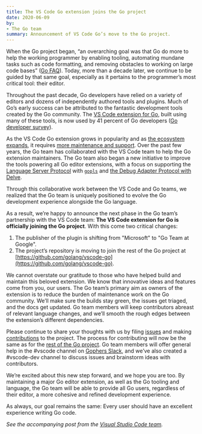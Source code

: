 ```yaml
---
title: The VS Code Go extension joins the Go project
date: 2020-06-09
by:
- The Go team
summary: Announcement of VS Code Go’s move to the Go project.
---
```



When the Go project began, “an overarching goal was that Go do more to help the
working programmer by enabling tooling, automating mundane tasks such as code
formatting, and removing obstacles to working on large code bases”
([Go FAQ](/doc/faq#What_is_the_purpose_of_the_project)).
Today, more than a decade later, we continue to be guided by that same goal,
especially as it pertains to the programmer’s most critical tool: their editor.

Throughout the past decade, Go developers have relied on a variety of editors
and dozens of independently authored tools and plugins. Much of Go’s early
success can be attributed to the fantastic development tools created by the Go
community. The
[VS Code extension for Go](https://github.com/microsoft/vscode-go), built using
many of these tools, is now used by 41 percent of Go developers
([Go developer survey](/blog/survey2019-results)).

As the VS Code Go extension grows in popularity and as
[the ecosystem expands](https://www.youtube.com/watch?v=EFJfdWzBHwE), it
requires
[more maintenance and support](https://twitter.com/ramyanexus/status/1154470078978486272).
Over the past few years, the Go team has collaborated with the VS Code team to
help the Go extension maintainers. The Go team also began a new initiative to
improve the tools powering all Go editor extensions, with a focus on supporting
the
[Language Server Protocol](https://microsoft.github.io/language-server-protocol/)
with [`gopls`](/s/gopls) and
[the Debug Adapter Protocol with Delve](https://github.com/go-delve/delve/issues/1515).

Through this collaborative work between the VS Code and Go teams, we realized
that the Go team is uniquely positioned to evolve the Go development experience
alongside the Go language.

As a result, we’re happy to announce the next phase in the Go team’s
partnership with the VS Code team: **The VS Code extension for Go is officially
joining the Go project**. With this come two critical changes:

1. The publisher of the plugin is shifting from "Microsoft" to "Go Team at Google".
2. The project’s repository is moving to join the rest of the Go project at [https://github.com/golang/vscode-go](https://github.com/golang/vscode-go).

We cannot overstate our gratitude to those who have helped
build and maintain this beloved extension. We know that innovative ideas and
features come from you, our users. The Go team’s primary aim as owners of the
extension is to reduce the burden of maintenance work on the Go community.
We’ll make sure the builds stay green, the issues get triaged, and the docs get
updated. Go team members will keep contributors abreast of relevant language
changes, and we’ll smooth the rough edges between the extension’s different
dependencies.

Please continue to share your thoughts with us by filing
[issues](https://github.com/golang/vscode-go/issues) and making
[contributions](https://github.com/golang/vscode-go/blob/master/docs/contributing.md)
to the project. The process for contributing will now be the same as for the
[rest of the Go project](/doc/contribute.html). Go team
members will offer general help in the #vscode channel on
[Gophers Slack](https://invite.slack.golangbridge.org/), and we’ve also created
a #vscode-dev channel to discuss issues and brainstorm ideas with contributors.

We’re excited about this new step forward, and we hope you are too.
By maintaining a major Go editor extension, as well as the Go tooling and
language, the Go team will be able to provide all Go users, regardless of their
editor, a more cohesive and refined development experience.

As always, our goal remains the same: Every user should have an excellent
experience writing Go code.

*See the accompanying post from the [Visual Studio Code team](https://aka.ms/go-blog-vscode-202006).*
